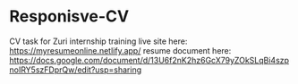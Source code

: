 # Responisve-CV
CV task for Zuri internship training
live site here: https://myresumeonline.netlify.app/
resume document here: https://docs.google.com/document/d/13U6f2nK2hz6GcX79yZOkSLqBi4szpnoIRY5szFDprQw/edit?usp=sharing
